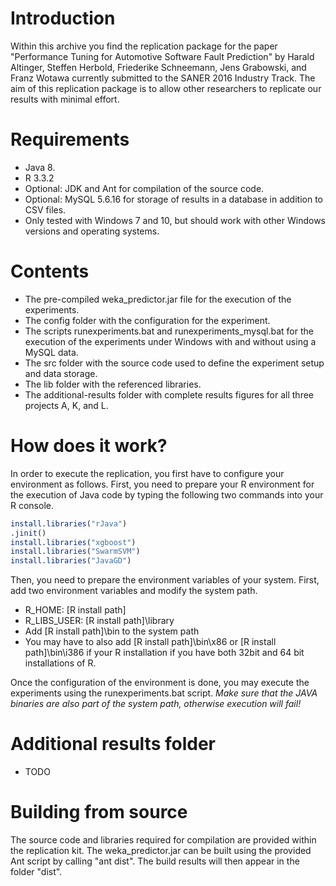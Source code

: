 Introduction
============
Within this archive you find the replication package for the paper "Performance Tuning for Automotive Software Fault Prediction" by Harald Altinger, Steffen Herbold, Friederike Schneemann, Jens Grabowski, and Franz Wotawa currently submitted to the SANER 2016 Industry Track.  The aim of this replication package is to allow other researchers to replicate our results with minimal effort. 

Requirements
============
- Java 8.
- R 3.3.2
- Optional: JDK and Ant for compilation of the source code.
- Optional: MySQL 5.6.16 for storage of results in a database in addition to CSV files.
- Only tested with Windows 7 and 10, but should work with other Windows versions and operating systems.

Contents
========
- The pre-compiled weka_predictor.jar file for the execution of the experiments.
- The config folder with the configuration for the experiment.
- The scripts runexperiments.bat and runexperiments_mysql.bat for the execution of the experiments under Windows with and without using a MySQL data.
- The src folder with the source code used to define the experiment setup and data storage. 
- The lib folder with the referenced libraries.
- The additional-results folder with complete results figures for all three projects A, K, and L.

How does it work?
=================

In order to execute the replication, you first have to configure your environment as follows. First, you need to prepare your R environment for the execution of Java code by typing the following two commands into your R console.
```R
install.libraries("rJava")
.jinit()
install.libraries("xgboost")
install.libraries("SwarmSVM")
install.libraries("JavaGD")
```
Then, you need to prepare the environment variables of your system. First, add two environment variables and modify the system path.
- R_HOME: [R install path]
- R_LIBS_USER: [R install path]\library
- Add [R install path]\bin to the system path
- You may have to also add [R install path]\bin\x86 or [R install path]\bin\i386 if your R installation if you have both 32bit and 64 bit installations of R. 

Once the configuration of the environment is done, you may execute the experiments using the runexperiments.bat script. *Make sure that the JAVA binaries are also part of the system path, otherwise execution will fail!*

Additional results folder
=========================
- TODO

Building from source
====================
The source code and libraries required for compilation are provided within the replication kit. The weka_predictor.jar can be built using the provided Ant script by calling "ant dist". The build results will then appear in the folder "dist". 
